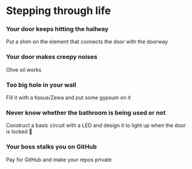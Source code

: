 # Stepping through life

### Your door keeps hitting the hallway
Put a shim on the element that connects the door with the doorway

### Your door makes creepy noises
Olive oil works

### Too big hole in your wall
Fill it with a tissue/Zewa and put some gypsum on it

### Never know whether the bathroom is being used or not
Construct a basic circuit with a LED and design it to light up when the door is locked 🏮

### Your boss stalks you on GitHub
Pay for GitHub and make your repos private
